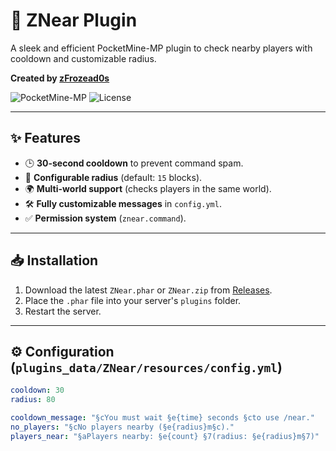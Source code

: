 # 🌟 ZNear Plugin

A sleek and efficient PocketMine-MP plugin to check nearby players with cooldown and customizable radius.  

**Created by [zFrozead0s](https://github.com/zFrozead0s)**  

![PocketMine-MP](https://img.shields.io/badge/PocketMine%20MP-5.x-blue?style=flat-square)
![License](https://img.shields.io/badge/License-MIT-green?style=flat-square)

---

## ✨ Features
- 🕒 **30-second cooldown** to prevent command spam.
- 📏 **Configurable radius** (default: `15` blocks).
- 🌍 **Multi-world support** (checks players in the same world).
- 🛠️ **Fully customizable messages** in `config.yml`.
- ✅ **Permission system** (`znear.command`).

---

## 📥 Installation
1. Download the latest `ZNear.phar` or `ZNear.zip` from [Releases](https://github.com/zFrozead0s/ZNear/releases).
2. Place the `.phar` file into your server's `plugins` folder.
3. Restart the server.

---

## ⚙️ Configuration (`plugins_data/ZNear/resources/config.yml`)
```yaml
cooldown: 30
radius: 80

cooldown_message: "§cYou must wait §e{time} seconds §cto use /near."
no_players: "§cNo players nearby (§e{radius}m§c)."
players_near: "§aPlayers nearby: §e{count} §7(radius: §e{radius}m§7)"

